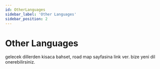 ```yaml
---
id: OtherLanguages
sidebar_label: 'Other Languages'
sidebar_position: 2
---
```


# Other Languages

gelecek dillerden kisaca bahset, road map sayfasina link ver. bize yeni dil onerebilirsiniz.